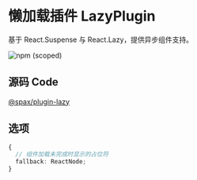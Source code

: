 # 懒加载插件 LazyPlugin

基于 React.Suspense 与 React.Lazy，提供异步组件支持。

![npm (scoped)](https://img.shields.io/npm/v/@spax/plugin-lazy?color=4caf50)

## 源码 Code

[@spax/plugin-lazy](https://github.com/spaxjs/spax/tree/master/packages/plugin-lazy)

## 选项

```typescript
{
  // 组件加载未完成时显示的占位符
  fallback: ReactNode;
}
```
